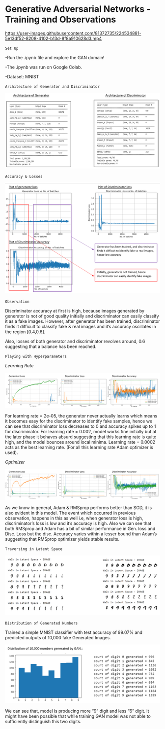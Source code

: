 # Generative Adversarial Networks - Training and Observations


https://user-images.githubusercontent.com/81372735/224534881-5e13df52-8208-4102-b13d-8f8a910628d3.mp4


`Set Up`

-Run the .ipynb file and explore the GAN domain!

-The .ipynb was run on Google Colab.

-Dataset: MNIST

`Architecture of Generator and Discriminator`

![Architecture.PNG](Architecture.PNG)

`Accuracy & Losses`

![Losses&Accuracy.PNG](Losses%26Accuracy.PNG)

`Observation`

Discriminator accuracy at first is high, because images generated by generator is not of good quality initially and discriminator can easily classify it as a fake images. However, after generator has been trained, discriminator finds it difficult to classify fake & real images and it’s accuracy oscillates in the region [0.4,0.6].

Also, losses of both generator and discriminator revolves around, 0.6 suggesting that a balance has been reached.

`Playing with Hyperparameters`

*Learning Rate*

![Learning Rate.PNG](Learning%20Rate.PNG)

For learning rate = 2e-05, the generator never actually learns which means it becomes easy for the discriminator to identify fake samples, hence we can see that discriminator loss decreases to 0 and accuracy spikes up to 1 for discriminator. For learning rate = 0.002, model works fine initially but at the later phase it behaves absurd suggesting that this learning rate is quite high, and the model bounces around local minima. Learning rate = 0.0002 acts as the best learning rate. (For all this learning rate Adam optimizer is used).

*Optimizer*

![Optimizer.PNG](Optimizer.PNG)

As we know in general, Adam & RMSprop performs better than SGD, it is also evident in this model. The event which occurred in previous observation, happens in this as well i.e, when generator loss is high, discriminator’s loss is low and it’s accuracy is high. Also we can see that both RMSprop and Adam has a bit of similar performance in Gen. loss and Disc. Loss but the disc. Accuracy varies within a lesser bound than Adam’s suggesting that RMSprop optimizer yields stable results.

`Traversing in Latent Space`

![Traversing Latent Space.PNG](Traversing%20Latent%20Space.PNG)

`Distribution of Generated Numbers`

Trained a simple MNIST classifier with test accuracy of 99.07% and predicted outputs of 10,000 fake Generated Images.

![Distribution.PNG](Distribution.PNG)

We can see that, model is producing more “9” digit and less “6” digit. It might have been possible that while training GAN model was not able to sufficiently distinguish this two digits.
